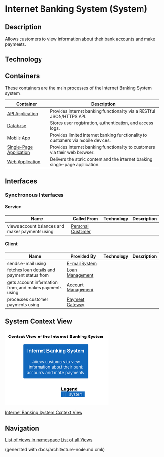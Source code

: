 # Internet Banking System (System)
## Description
Allows customers to view information about their bank accounts and make payments.

## Technology


## Containers
These containers are the main processes of the Internet Banking System system.

| Container | Description |
|---|---|
| [API Application](../../../mybank/digital-banking/internet-banking-system/api-application.md)| Provides internet banking functionality via a RESTful JSON/HTTPS API. |
| [Database](../../../mybank/digital-banking/internet-banking-system/database.md)| Stores user registration, authentication, and access logs. |
| [Mobile App](../../../mybank/digital-banking/internet-banking-system/mobile-app.md)| Provides limited internet banking functionality to customers via mobile devices. |
| [Single-Page Application](../../../mybank/digital-banking/internet-banking-system/single-page-app.md)| Provides internet banking functionality to customers via their web browser. |
| [Web Application](../../../mybank/digital-banking/internet-banking-system/web-app.md)| Delivers the static content and the internet banking single-page application. |

## Interfaces

### Synchronous Interfaces

#### Service
| Name | Called From | Technology | Description |
|---|---|---|---|
| views account balances and makes payments using | [Personal Customer](../../../mybank/personal-customer.md) |  |  |

#### Client
| Name | Provided By | Technology | Description |
|---|---|---|---|
| sends e-mail using | [E-mail System](../../../mybank/email-system.md) |  |  |
| fetches loan details and payment status from | [Loan Management](../../../mybank/core-banking/loan-management-system.md) |  |  |
| gets account information from, and makes payments using | [Account Management](../../../mybank/core-banking/account-management-system.md) |  |  |
| processes customer payments using | [Payment Gateway](../../../mybank/payment/payment-gateway-system.md) |  |  |

## System Context View
![Context View of the Internet Banking System](../../../mybank/digital-banking/internet-banking-system/context-view.png)

[Internet Banking System Context View](../../../mybank/digital-banking/internet-banking-system/context-view.md)


## Navigation
[List of views in namespace](./views-in-namespace.md)
[List of all Views](../../../views.md)

(generated with docs/architecture-node.md.cmb)
